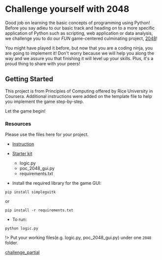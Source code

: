 # Challenge yourself with 2048

Good job on learning the basic concepts of programming using Python! Before you say adieu to
our basic track and heading on to a more specific application of Python such as scripting, web application or data analysis,
we challenge you to do our *FUN* game-centered culminating project, [2048](http://gabrielecirulli.github.io/2048/)!

You might have played it before, but now that you are a coding ninja, you are going to implement it! Don't worry
because we will help you along the way and we assure you that finishing it will level up your skills. Plus,
it's a proud thing to share with your peers!

## Getting Started

This project is from Principles of Computing offered by Rice University in Coursera. Additional instructions
were added on the template file to help you implement the game step-by-step.

Let the game begin!

### Resources

Please use the files here for your project.

* [Instruction](https://github.com/enixdark/principlescomputing-001/blob/master/Week0/Instructions.md)
* [Starter kit](https://github.com/wwcodemanila/WWCodeManila-Python/tree/master/docs/basic_concepts/exercises/2048)
    * logic.py
    * poc_2048_gui.py
    * requirements.txt
   
* Install the required library for the game GUI:

```shell
pip install simpleguitk
```

or

```shell
pip install -r requirements.txt
```

* To run:

```shell
python logic.py
```


!> Put your working files(e.g. logic.py, poc_2048_gui.py) under one `2048` folder.

[challenge_partial](../../../challenge_partial.md ':include')
